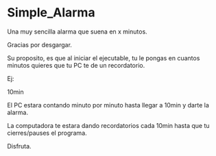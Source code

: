 # Simple_Alarma

Una muy sencilla alarma que suena en x minutos.

Gracias por desgargar.

Su proposito, es que al iniciar el ejecutable, tu le pongas en cuantos minutos quieres que tu PC te de un recordatorio.

Ej:

10min

El PC estara contando minuto por minuto hasta llegar a 10min y darte la alarma.

La computadora te estara dando recordatorios cada 10min hasta que tu cierres/pauses el programa.

Disfruta.
